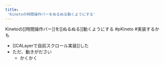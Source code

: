 ```yaml
---
title:
 'Kinetoの時間操作バーをぬるぬる動くようにする'
---
```


Kinetoの[[時間操作バー]]を[[ぬるぬる]]動くようにする
#pKineto #実装するかも
- [[CALayerで自前スクロール実装]]した
- ただ、動きがださい
    - かくかく

